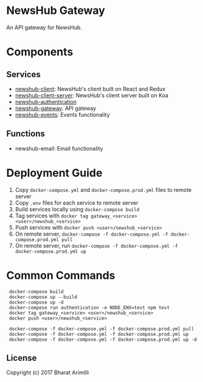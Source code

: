 # NewsHub Gateway

An API gateway for NewsHub.

# Components

## Services

* [newshub-client](https://github.com/bharatari/newshub-client): NewsHub's client built on React and Redux
* [newshub-client-server](https://github.com/bharatari/newshub-client-server): NewsHub's client server built on Koa
* [newshub-authentication](https://github.com/bharatari/newshub-authentication)
* [newshub-gateway](https://github.com/bharatari/newshub-gateway): API gateway
* [newshub-events](https://github.com/bharatari/newshub-events): Events functionality

## Functions

* newshub-email: Email functionality

# Deployment Guide

1. Copy `docker-compose.yml` and `docker-compose.prod.yml` files to remote server
2. Copy `.env` files for each service to remote server
3. Build services locally using `docker-compose build`
4. Tag services with `docker tag gateway_<service> <user>/newshub_<service>`
5. Push services with `docker push <user>/newshub_<service>`
5. On remote server, `docker-compose -f docker-compose.yml -f docker-compose.prod.yml pull`
6. On remote server, run `docker-compose -f docker-compose.yml -f docker-compose.prod.yml up`

# Common Commands

     docker-compose build
     docker-compose up --build
     docker-compose up -d
     docker-compose run authentication -e NODE_ENV=test npm test
     docker tag gateway_<service> <user>/newshub_<service>
     docker push <user>/newshub_<service>

     docker-compose -f docker-compose.yml -f docker-compose.prod.yml pull
     docker-compose -f docker-compose.yml -f docker-compose.prod.yml up
     docker-compose -f docker-compose.yml -f docker-compose.prod.yml up -d

## License

Copyright (c) 2017 Bharat Arimilli
